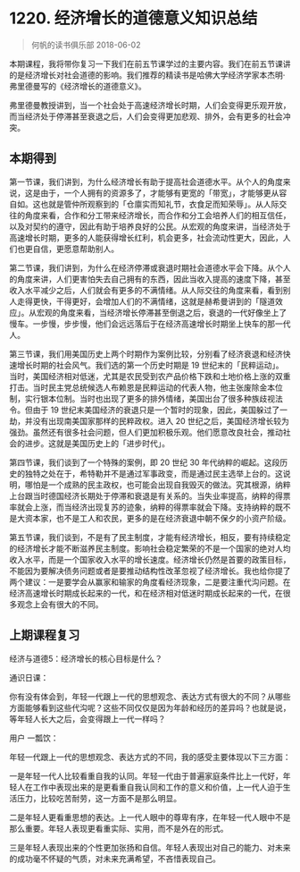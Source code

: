# 1220. 经济增长的道德意义知识总结
> 何帆的读书俱乐部
2018-06-02

本期课程，我将带你复习一下我们在前五节课学过的主要内容。我们在前五节课讲的是经济增长对社会道德的影响。我们推荐的精读书是哈佛大学经济学家本杰明·弗里德曼写的《经济增长的道德意义》。

弗里德曼教授讲到，当一个社会处于高速经济增长时期，人们会变得更乐观开放，而当经济处于停滞甚至衰退之后，人们会变得更加悲观、排外，会有更多的社会冲突。

## 本期得到
第一节课，我们讲到，为什么经济增长有助于提高社会道德水平。从个人的角度来说，这是由于，一个人拥有的资源多了，才能够有更宽的「带宽」，才能够更从容自如。这也就是管仲所观察到的「仓廪实而知礼节，衣食足而知荣辱」。从人际交往的角度来看，合作和分工带来经济增长，而合作和分工会培养人们的相互信任，以及对契约的遵守，因此有助于培养良好的公民。从宏观的角度来讲，当经济处于高速增长时期，更多的人能获得增长红利，机会更多，社会流动性更大，因此，人们也更自信，更愿意帮助别人。

第二节课，我们讲到，为什么在经济停滞或衰退时期社会道德水平会下降。从个人的角度来讲，人们更害怕失去自己拥有的东西，因此当收入提高的速度下降，甚至收入水平减少之后，人们就会有更多的不满情绪。从人际交往的角度来看，看到别人走得更快，干得更好，会增加人们的不满情绪，这就是赫希曼讲到的「隧道效应」。从宏观的角度来看，当经济增长停滞甚至倒退之后，衰退的一代好像坐上了慢车。一步慢，步步慢，他们会远远落后于在经济高速增长时期坐上快车的那一代人。

第三节课，我们用美国历史上两个时期作为案例比较，分别看了经济衰退和经济快速增长时期的社会风气。我们选的第一个历史时期是 19 世纪末的「民粹运动」。当时，美国经济相对低迷，尤其是农民受到农产品价格下跌和土地价格上涨的双重打击。当时民主党总统候选人布赖恩是民粹运动的代表人物，他主张废除金本位制，实行银本位制。当时也出现了更多的排外情绪，美国出台了很多种族歧视法令。但由于 19 世纪末美国经济的衰退只是一个暂时的现象，因此，美国躲过了一劫，并没有出现南美国家那样的民粹政权。进入 20 世纪之后，美国经济增长较为强劲。虽然还有很多社会问题，但人们更加积极乐观。他们愿意改良社会，推动社会的进步。这就是美国历史上的「进步时代」。

第四节课，我们谈到了一个特殊的案例，即 20 世纪 30 年代纳粹的崛起。这段历史的独特之处在于，希特勒并不是通过军事政变，而是通过民主选举上台的。这说明，哪怕是一个成熟的民主政权，也可能会出现自我毁灭的做法。究其根源，纳粹上台跟当时德国经济长期处于停滞和衰退是有关系的。当失业率提高，纳粹的得票率就会上涨，而当经济出现复苏的迹象，纳粹的得票率就会下降。支持纳粹的既不是大资本家，也不是工人和农民，更多的是在经济衰退中朝不保夕的小资产阶级。

第五节课，我们谈到，不是有了民主制度，才能有经济增长，相反，要有持续稳定的经济增长才能不断滋养民主制度。影响社会稳定繁荣的不是一个国家的绝对人均收入水平，而是一个国家收入水平的增长速度。经济增长仍然是首要的政策目标，不能因为要解决债务问题或者是要推动结构性改革忽视了经济增长。我也给你提了两个建议：一是要学会从赢家和输家的角度看经济现象，二是要注重代沟问题。在经济高速增长时期成长起来的一代，和在经济相对低迷时期成长起来的一代，在很多观念上会有很大的不同。

## 上期课程复习
经济与道德5：经济增长的核心目标是什么？

通识日课：

你有没有体会到，年轻一代跟上一代的思想观念、表达方式有很大的不同？从哪些方面能够看到这些代沟呢？这些不同仅仅是因为年龄和经历的差异吗？也就是说，等年轻人长大之后，会变得跟上一代一样吗？

用户 一瓢饮：

年轻一代跟上一代的思想观念、表达方式的不同，我的感受主要体现以下三方面：

一是年轻一代人比较看重自我的认同。年轻一代由于普遍家庭条件比上一代好，年轻人在工作中表现出来的是更看重自我认同和工作的意义和价值，上一代人迫于生活压力，比较吃苦耐劳，这一方面不是那么明显。

二是年轻人更看重思想的表达。上一代人眼中的尊卑有序，在年轻一代人眼中不是那么重要。年轻人表现更看重实际、实用，而不是外在的形式。

三是年轻人表现出来的个性更加张扬和自信。年轻人表现出对自己的能力、对未来的成功毫不怀疑的气质，对未来充满希望，不吝惜表现自己。




